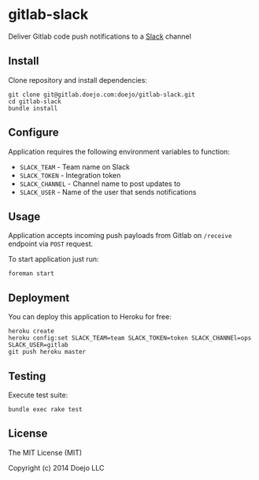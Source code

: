 # gitlab-slack

Deliver Gitlab code push notifications to a [Slack](https://slack.com/) channel

## Install

Clone repository and install dependencies:

```
git clone git@gitlab.doejo.com:doejo/gitlab-slack.git
cd gitlab-slack
bundle install
```

## Configure

Application requires the following environment variables to function:

- `SLACK_TEAM`    - Team name on Slack
- `SLACK_TOKEN`   - Integration token
- `SLACK_CHANNEL` - Channel name to post updates to
- `SLACK_USER`    - Name of the user that sends notifications

## Usage

Application accepts incoming push payloads from Gitlab on `/receive` endpoint via `POST` request.

To start application just run:

```
foreman start
```

## Deployment

You can deploy this application to Heroku for free:

```
heroku create
heroku config:set SLACK_TEAM=team SLACK_TOKEN=token SLACK_CHANNEl=ops SLACK_USER=gitlab
git push heroku master
```

## Testing

Execute test suite:

```
bundle exec rake test
```

## License

The MIT License (MIT)

Copyright (c) 2014 Doejo LLC